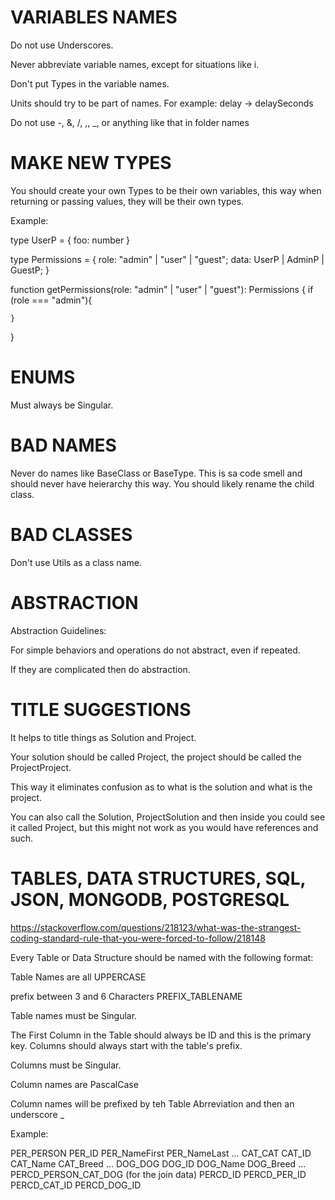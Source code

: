 




# VARIABLES NAMES

Do not use Underscores.

Never abbreviate variable names, except for situations like i.

Don't put Types in the variable names.

Units should try to be part of names. For example:
delay -> delaySeconds

Do not use -, &, /, ,, _, or anything like that in folder names




# MAKE NEW TYPES

You should create your own Types to be their own variables,
this way when returning or passing values, they will be their own types.

Example:

type UserP = {
 foo: number
}

type Permissions = {
    role: "admin" | "user" | "guest";
    data: UserP | AdminP | GuestP;
}

function getPermissions(role: "admin" | "user" | "guest"): Permissions {
    if (role === "admin"){

    }
}




# ENUMS

Must always be Singular.





# BAD NAMES

Never do names like BaseClass or BaseType. This is sa code smell and should never have heierarchy this way.
You should likely rename the child class.



# BAD CLASSES

Don't use Utils as a class name.





# ABSTRACTION

Abstraction Guidelines:

For simple behaviors and operations do not abstract, even if repeated.

If they are complicated then do abstraction.








# TITLE SUGGESTIONS

It helps to title things as Solution and Project.

Your solution should be called Project,
the project should be called the ProjectProject.

This way it eliminates confusion as to what is the solution and what is the project.

You can also call the Solution, ProjectSolution
and then inside you could see it called Project,
but this might not work as you would have references and such.














# TABLES, DATA STRUCTURES, SQL, JSON, MONGODB, POSTGRESQL

https://stackoverflow.com/questions/218123/what-was-the-strangest-coding-standard-rule-that-you-were-forced-to-follow/218148

Every Table or Data Structure should be named with the following format:

Table Names are all UPPERCASE

prefix between 3 and 6 Characters
PREFIX_TABLENAME

Table names must be Singular.

The First Column in the Table should always be ID and this is the primary key.
Columns should always start with the table's prefix.

Columns must be Singular.

Column names are PascalCase

Column names will be prefixed by teh Table Abrreviation and then an underscore _

Example:

PER_PERSON
    PER_ID
    PER_NameFirst
    PER_NameLast
    ...
CAT_CAT
    CAT_ID
    CAT_Name
    CAT_Breed
    ...
DOG_DOG
    DOG_ID
    DOG_Name
    DOG_Breed
    ...
PERCD_PERSON_CAT_DOG (for the join data)
    PERCD_ID
    PERCD_PER_ID
    PERCD_CAT_ID
    PERCD_DOG_ID




